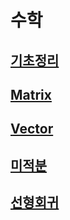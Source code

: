 # 수학
## [기초정리](https://github.com/kps990515/AI/tree/main/Math/basic)
## [Matrix](https://github.com/kps990515/AI/tree/main/Math/Matrix)
## [Vector](https://github.com/kps990515/AI/tree/main/Math/Vector)
## [미적분](https://github.com/kps990515/AI/tree/main/Math/calculus)
## [선형회귀](https://github.com/kps990515/AI/tree/main/Math/LinearRegression)